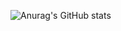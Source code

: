 ![Anurag's GitHub stats](https://github-readme-stats.todo_application/api?username=srinivasan-sk&show_icons=true&theme=radical)
